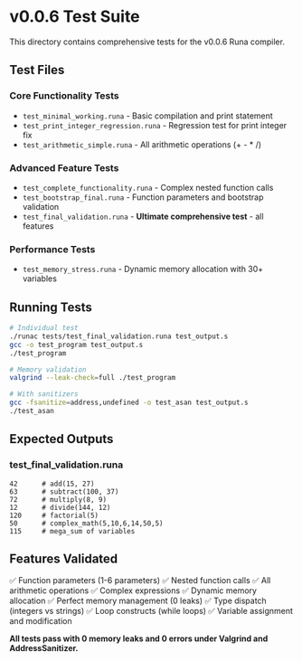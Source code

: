 # v0.0.6 Test Suite

This directory contains comprehensive tests for the v0.0.6 Runa compiler.

## Test Files

### Core Functionality Tests
- `test_minimal_working.runa` - Basic compilation and print statement
- `test_print_integer_regression.runa` - Regression test for print integer fix
- `test_arithmetic_simple.runa` - All arithmetic operations (+ - * /)

### Advanced Feature Tests
- `test_complete_functionality.runa` - Complex nested function calls
- `test_bootstrap_final.runa` - Function parameters and bootstrap validation
- `test_final_validation.runa` - **Ultimate comprehensive test** - all features

### Performance Tests
- `test_memory_stress.runa` - Dynamic memory allocation with 30+ variables

## Running Tests

```bash
# Individual test
./runac tests/test_final_validation.runa test_output.s
gcc -o test_program test_output.s
./test_program

# Memory validation
valgrind --leak-check=full ./test_program

# With sanitizers
gcc -fsanitize=address,undefined -o test_asan test_output.s
./test_asan
```

## Expected Outputs

### test_final_validation.runa
```
42      # add(15, 27)
63      # subtract(100, 37)
72      # multiply(8, 9)
12      # divide(144, 12)
120     # factorial(5)
50      # complex_math(5,10,6,14,50,5)
115     # mega_sum of variables
```

## Features Validated

✅ Function parameters (1-6 parameters)
✅ Nested function calls
✅ All arithmetic operations
✅ Complex expressions
✅ Dynamic memory allocation
✅ Perfect memory management (0 leaks)
✅ Type dispatch (integers vs strings)
✅ Loop constructs (while loops)
✅ Variable assignment and modification

**All tests pass with 0 memory leaks and 0 errors under Valgrind and AddressSanitizer.**